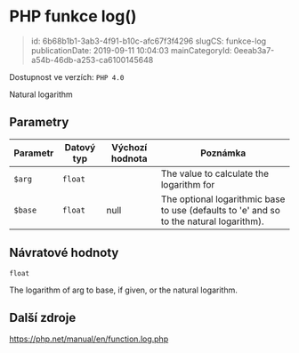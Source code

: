 PHP funkce log()
================================

> id: 6b68b1b1-3ab3-4f91-b10c-afc67f3f4296
> slugCS: funkce-log
> publicationDate: 2019-09-11 10:04:03
> mainCategoryId: 0eeab3a7-a54b-46db-a253-ca6100145648

Dostupnost ve verzích: `PHP 4.0`

Natural logarithm


Parametry
--------------

| Parametr | Datový typ | Výchozí hodnota | Poznámka |
|-----|-----|-----|-----|
| `$arg` | `float` |  | The value to calculate the logarithm for |
| `$base` | `float` | null | The optional logarithmic base to use (defaults to 'e' and so to the natural logarithm). |


Návratové hodnoty
----------------

`float`

The logarithm of arg to
base, if given, or the
natural logarithm.

Další zdroje
------------

https://php.net/manual/en/function.log.php
